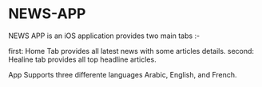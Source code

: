 # NEWS-APP

NEWS APP is an iOS application provides two main tabs :-

first: Home Tab provides all latest news with some articles details.
second: Healine tab provides all top headline articles.

App Supports three differente languages Arabic, English, and French.

